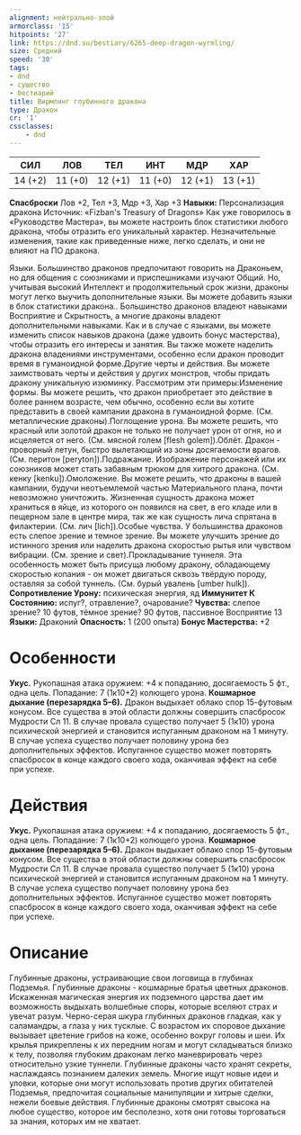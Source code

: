 ```yaml
---
alignment: нейтрально-злой
armorclass: '15'
hitpoints: '27'
link: https://dnd.su/bestiary/6265-deep-dragon-wyrmling/
size: Средний
speed: '30'
tags:
- dnd
- существо
- бестиарий
title: Вирмлинг глубинного дракона
type: Дракон
cr: '1'
cssclasses:
    - dnd
---
```



| СИЛ | ЛОВ | ТЕЛ | ИНТ | МДР | ХАР |
|---|---|---|---|---|---|
| 14 (+2) | 11 (+0) | 12 (+1) | 11 (+0) | 12 (+1) | 13 (+1) |
**Спасброски** Лов +2, Тел +3, Мдр +3, Хар +3
**Навыки:** Персонализация дракона
Источник: «Fizban's Treasury of Dragons»
Как уже говорилось в «Руководстве Мастера», вы можете настроить блок статистики любого дракона, чтобы отразить его уникальный характер. Незначительные изменения, такие как приведенные ниже, легко сделать, и они не влияют на ПО дракона.

Языки. Большинство драконов предпочитают говорить на Драконьем, но для общения с союзниками и приспешниками изучают Общий. Но, учитывая высокий Интеллект и продолжительный срок жизни, драконы могут легко выучить дополнительные языки. Вы можете добавить языки в блок статистики дракона.. Большинство драконов владеют навыками Восприятие и Скрытность, а многие драконы владеют дополнительными навыками. Как и в случае с языками, вы можете изменить список навыков дракона (даже удвоить бонус мастерства), чтобы отразить его интересы и занятия. Вы также можете наделить дракона владениями инструментами, особенно если дракон проводит время в гуманоидной форме.Другие черты и действия. Вы можете заимствовать черты и действия у других монстров, чтобы придать дракону уникальную изюминку. Рассмотрим эти примеры:Изменение формы. Вы можете решить, что дракон приобретает это действие в более раннем возрасте, чем обычно, особенно если вы хотите представить в своей кампании дракона в гуманоидной форме. (См. металлические драконы).Поглощение урона. Вы можете решить, что красный или золотой дракон не только не получает урон от огня, но и исцеляется от него. (См. мясной голем [flesh golem]).Облёт. Дракон - проворный летун, быстро вылетающий из зоны досягаемости врагов. (См. перитон [peryton]).Подражание. Изображение персонажей или их союзников может стать забавным трюком для хитрого дракона. (См. кенку [kenku]).Омоложение. Вы можете решить, что драконы в вашей кампании, будучи неотъемлемой частью Материального плана, почти невозможно уничтожить. Жизненная сущность дракона может храниться в яйце, из которого он появился на свет, в его кладе или в пещерном зале в центре мира, так же как сущность лича спрятана в филактерии. (См. лич [lich]).Особые чувства. У большинства драконов есть слепое зрение и темное зрение. Вы можете улучшить зрение до истинного зрения или наделить дракона скоростью рытья или чувством вибрации. (См. зрение и свет).Прокладывание туннеля.  Эта особенность может быть присуща любому дракону, обладающему скоростью копания - он может двигаться сквозь твёрдую породу, оставляя за собой туннель. (См. бурый увалень [umber hulk]).
**Сопротивление Урону:** психическая энергия, яд
**Иммунитет К Состоянию:** испуг?, отравление?, очарование?
**Чувства:** слепое зрение? 10 футов, тёмное зрение? 90 футов, пассивное Восприятие 13
**Языки:** Драконий
**Опасность:** 1 (200 опыта)
**Бонус Мастерства:** +2


# Особенности
**Укус.** Рукопашная атака оружием: +4 к попаданию, досягаемость 5 фт., одна цель. Попадание: 7 (1к10+2) колющего урона.
**Кошмарное дыхание (перезарядка 5–6).** Дракон выдыхает облако спор 15-футовым конусом. Все существа в этой области должны совершить спасбросок Мудрости Сл 11. В случае провала существо получает 5 (1к10) урона психической энергией и становится испуганным драконом на 1 минуту. В случае успеха существо получает половину урона без дополнительных эффектов. Испуганное существо может повторять спасбросок в конце каждого своего хода, оканчивая эффект на себе при успехе.


# Действия
**Укус.** Рукопашная атака оружием: +4 к попаданию, досягаемость 5 фт., одна цель. Попадание: 7 (1к10+2) колющего урона.
**Кошмарное дыхание (перезарядка 5–6).** Дракон выдыхает облако спор 15-футовым конусом. Все существа в этой области должны совершить спасбросок Мудрости Сл 11. В случае провала существо получает 5 (1к10) урона психической энергией и становится испуганным драконом на 1 минуту. В случае успеха существо получает половину урона без дополнительных эффектов. Испуганное существо может повторять спасбросок в конце каждого своего хода, оканчивая эффект на себе при успехе.


# Описание
Глубинные драконы, устраивающие свои логовища в глубинах Подземья. Глубинные драконы - кошмарные братья цветных драконов. Искаженная магическая энергия их подземного царства дает им возможность выдыхать волшебные споры, которые вселяют страх и увечат разум. Черно-серая шкура глубинных драконов гладкая, как у саламандры, а глаза у них тусклые. С возрастом их споровое дыхание вызывает цветение грибов на коже, особенно вокруг головы и шеи. Их крылья прикреплены к их передним ногам и могут складываться близко к телу, позволяя глубоким драконам легко маневрировать через относительно узкие туннели. Глубинные драконы часто хранят секреты, наслаждаясь познанием далеких земель. Многие ищут новые идеи и уловки, которые они могут использовать против других обитателей Подземья, предпочитая социальные манипуляции и хитрые сделки, нежели боевые действия. Глубинные драконы смотрят свысока на любое существо, которое им бесполезно, хотя они готовы торговаться за знания, которых им не хватает.